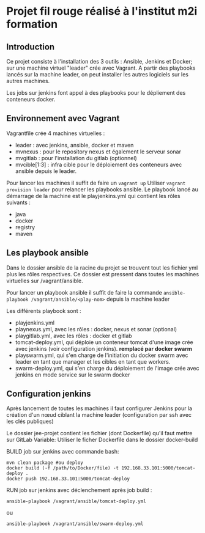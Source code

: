 # Projet fil rouge réalisé à l'institut m2i formation
## Introduction
Ce projet consiste à l'installation des 3 outils : Ansible, Jenkins et Docker; sur une machine virtuel "leader" crée avec Vagrant.
A partir des playbooks lancés sur la machine leader, on peut installer les autres logiciels sur les autres machines.

Les jobs sur jenkins font appel à des playbooks pour le dépliement des conteneurs docker.

## Environnement avec Vagrant
Vagrantfile crée 4 machines virtuelles :

- leader : avec jenkins, ansible, docker et maven
- mvnexus : pour le repository nexus et également le serveur sonar
- mvgitlab : pour l'installation du gitlab (optionnel)
- mvcible[1:3] : infra cible pour le déploiement des conteneurs avec ansible depuis le leader.

Pour lancer les machines il suffit de faire un `vagrant up`
Utiliser `vagrant provision leader` pour relancer les playbooks ansible. Le playbook lancé au démarrage de la machine est le playjenkins.yml qui contient les rôles suivants :

- java
- docker
- registry
- maven

## Les playbook ansible
Dans le dossier ansible de la racine du projet se trouvent tout les fichier yml plus les rôles respectives. Ce dossier est pressent dans toutes les machines virtuelles sur /vagrant/ansible.

Pour lancer un playbook ansible il suffit de faire la commande `ansible-playbook /vagrant/ansible/<play-nom>` depuis la machine leader

Les différents playbook sont :

- playjenkins.yml
- playnexus.yml, avec les rôles : docker, nexus et sonar (optional)
- playgitlab.yml, avec les rôles : docker et gitlab
- tomcat-deploy.yml, qui déploie un conteneur tomcat d'une image crée avec jenkins (voir configuration jenkins). **remplacé par docker swarm**
- playswarm.yml, qui s'en charge de l'initiation du docker swarm avec leader en tant que manager et les cibles en tant que workers.
- swarm-deploy.yml, qui s'en charge du déploiement de l'image crée avec jenkins en mode service sur le swarm docker

## Configuration jenkins
Après lancement de toutes les machines il faut configurer Jenkins pour la création d'un nœud ciblant la machine leader (configuration par ssh avec les clés publiques)

Le dossier jee-projet contient les fichier (dont Dockerfile) qu'il faut mettre sur GitLab
Variable: Utiliser le ficher Dockerfile dans le dossier docker-build


BUILD job sur jenkins avec commande bash:
```
mvn clean package #ou deploy
docker build (-f /path/to/Docker/file) -t 192.168.33.101:5000/tomcat-deploy .
docker push 192.168.33.101:5000/tomcat-deploy
```

RUN job sur jenkins avec déclenchement après job build :
```
ansible-playbook /vagrant/ansible/tomcat-deploy.yml
```
ou
```
ansible-playbook /vagrant/ansible/swarm-deploy.yml
```